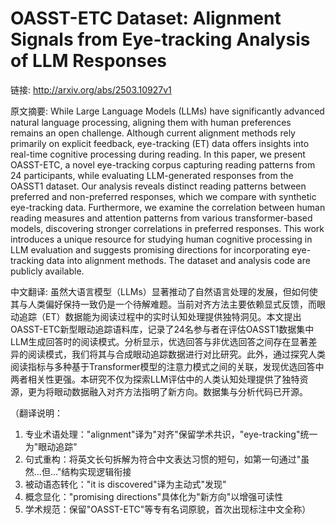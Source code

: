 # OASST-ETC Dataset: Alignment Signals from Eye-tracking Analysis of LLM Responses

链接: http://arxiv.org/abs/2503.10927v1

原文摘要:
While Large Language Models (LLMs) have significantly advanced natural
language processing, aligning them with human preferences remains an open
challenge. Although current alignment methods rely primarily on explicit
feedback, eye-tracking (ET) data offers insights into real-time cognitive
processing during reading. In this paper, we present OASST-ETC, a novel
eye-tracking corpus capturing reading patterns from 24 participants, while
evaluating LLM-generated responses from the OASST1 dataset. Our analysis
reveals distinct reading patterns between preferred and non-preferred
responses, which we compare with synthetic eye-tracking data. Furthermore, we
examine the correlation between human reading measures and attention patterns
from various transformer-based models, discovering stronger correlations in
preferred responses. This work introduces a unique resource for studying human
cognitive processing in LLM evaluation and suggests promising directions for
incorporating eye-tracking data into alignment methods. The dataset and
analysis code are publicly available.

中文翻译:
虽然大语言模型（LLMs）显著推动了自然语言处理的发展，但如何使其与人类偏好保持一致仍是一个待解难题。当前对齐方法主要依赖显式反馈，而眼动追踪（ET）数据能为阅读过程中的实时认知处理提供独特洞见。本文提出OASST-ETC新型眼动追踪语料库，记录了24名参与者在评估OASST1数据集中LLM生成回答时的阅读模式。分析显示，优选回答与非优选回答之间存在显著差异的阅读模式，我们将其与合成眼动追踪数据进行对比研究。此外，通过探究人类阅读指标与多种基于Transformer模型的注意力模式之间的关联，发现优选回答中两者相关性更强。本研究不仅为探索LLM评估中的人类认知处理提供了独特资源，更为将眼动数据融入对齐方法指明了新方向。数据集与分析代码已开源。  

（翻译说明：  
1. 专业术语处理："alignment"译为"对齐"保留学术共识，"eye-tracking"统一为"眼动追踪"  
2. 句式重构：将英文长句拆解为符合中文表达习惯的短句，如第一句通过"虽然...但..."结构实现逻辑衔接  
3. 被动语态转化："it is discovered"译为主动式"发现"  
4. 概念显化："promising directions"具体化为"新方向"以增强可读性  
5. 学术规范：保留"OASST-ETC"等专有名词原貌，首次出现标注中文全称）
